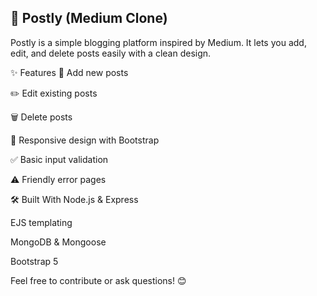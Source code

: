 ## 🚀 Postly (Medium Clone)
Postly is a simple blogging platform inspired by Medium. It lets you add, edit, and delete posts easily with a clean design.

✨ Features
📝 Add new posts

✏️ Edit existing posts

🗑️ Delete posts

🎨 Responsive design with Bootstrap

✅ Basic input validation

⚠️ Friendly error pages


🛠️ Built With
Node.js & Express

EJS templating

MongoDB & Mongoose

Bootstrap 5


Feel free to contribute or ask questions! 😊